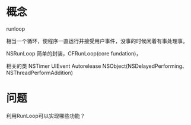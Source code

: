 





# 概念

 

runloop

相当一个循环，使程序一直运行并接受用户事件，没事的时候闲着有事处理事。

NSRunLoop 简单的封装，CFRunLoop(core fundation)，

相关的类 NSTimer UIEvent Autorelease NSObject(NSDelayedPerforming、NSThreadPerformAddition)





# 问题  



利用RunLoop可以实现哪些功能？